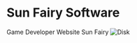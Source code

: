 # Sun Fairy Software
Game Developer Website Sun Fairy
<img src="https://i.postimg.cc/c44zt0CW/disk01.png" alt="Disk" />

